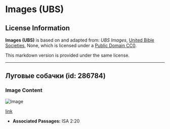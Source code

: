 # Images (UBS)

## License Information

**Images (UBS)** is based on and adapted from: _UBS Images_, [United Bible Societies](https://unitedbiblesocieties.org/), None, which is licensed under a [Public Domain CC0](https://creativecommons.org/public-domain/cc0/).

This markdown version is provided under the same license.



--------------------------------

## Луговые собачки (id: 286784)

### Image Content

![Image](https://cdn.aquifer.bible/aquifer-content/resources/Media/WEB-0733_prairie_dogs.jpg)

[link](https://cdn.aquifer.bible/aquifer-content/resources/Media/WEB-0733_prairie_dogs.jpg)

* **Associated Passages:** ISA 2:20

